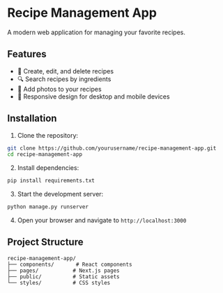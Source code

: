 # Recipe Management App

A modern web application for managing your favorite recipes.

## Features

- 📝 Create, edit, and delete recipes
- 🔍 Search recipes by ingredients
- 📸 Add photos to your recipes
- 📱 Responsive design for desktop and mobile devices

## Installation

1. Clone the repository:
```bash
git clone https://github.com/yourusername/recipe-management-app.git
cd recipe-management-app
```

2. Install dependencies:
```bash
pip install requirements.txt
```

3. Start the development server:
```bash
python manage.py runserver
```

4. Open your browser and navigate to `http://localhost:3000`

## Project Structure

```
recipe-management-app/
├── components/       # React components
├── pages/           # Next.js pages
├── public/          # Static assets
└── styles/          # CSS styles
```




